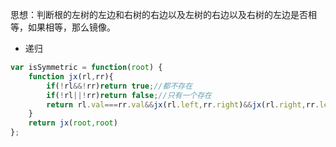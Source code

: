 思想：判断根的左树的左边和右树的右边以及左树的右边以及右树的左边是否相等，如果相等，那么镜像。

- 递归

```javascript
var isSymmetric = function(root) {
    function jx(rl,rr){
        if(!rl&&!rr)return true;//都不存在
        if(!rl||!rr)return false;//只有一个存在
        return rl.val===rr.val&&jx(rl.left,rr.right)&&jx(rl.right,rr.left)
    }
    return jx(root,root)
};
```


